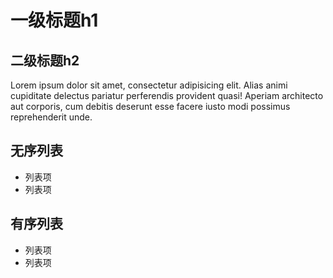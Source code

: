# 一级标题h1

## 二级标题h2

Lorem ipsum dolor sit amet, consectetur adipisicing elit. Alias animi cupiditate delectus pariatur perferendis provident quasi! Aperiam architecto aut corporis, cum debitis deserunt esse facere iusto modi possimus reprehenderit unde.

## 无序列表

- 列表项
- 列表项

## 有序列表

- 列表项
- 列表项